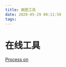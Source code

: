 ```yaml
---
title: 画图工具
date: 2020-05-29 00:11:59
tags:
---
```


# 在线工具

[Process on](https://www.processon.com/popular)

